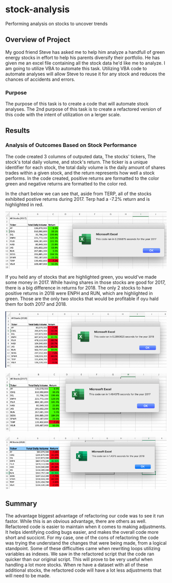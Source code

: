 # stock-analysis
Performing analysis on stocks to uncover trends

## Overview of Project
My good friend Steve has asked me to help him analyze a handfull of green energy stocks in effort to help his parents diversify their portfolio. He has given me an excel file containing all the stock data he'd like me to analyze. I am going to utilize VBA to automate this task. Utilizing VBA code to automate analyses will allow Steve to reuse it for any stock and reduces the chances of accidents and errors.

### Purpose
The purpose of this task is to create a code that will automate stock analyses. The 2nd purpose of this task is to create a refactored version of this code with the intent of utilization on a lerger scale.
## Results

### Analysis of Outcomes Based on Stock Performance
The code created 3 columns of outputed data, The stocks' tickers, The stock's total daily volume, and stock's return. The ticker is a unique identifier for each stock, the total daily volume is the daily amount of shares trades within a given stock, and the return represents how well a stock performs. In the code created, positive returns are formatted to the color green and negative returns are formatted to the color red.

In the chart below we can see that, aside from TERP, all of the stocks exhibited postive returns during 2017. Terp had a -7.2% return and is highlighted in red.

![test](Resources/VBA_Challenge_2017.png)

If you held any of stocks that are highlighted green, you would've made some money in 2017. While having shares in those stocks are good for 2017, there is a big difference in returns for 2018. The only 2 stocks to have positive returns in 2018 were ENPH and RUN, which are highlighted in green. Those are the only two stocks that would be profitable if oyu hald them for both 2017 and 2018.

![test](Resources/VBA_Challenge_2018.png)


![test](Resources/VBA_Challenge_2017_Original_Script_time.png)

![test](Resources/VBA_Challenge_2018_Original_Script_time.png)

## Summary

The advantage biggest advantage of refactoring our code was to see it run fastor. While this is an obvious advantage, there are others as well. Refactored code is easier to maintain when it comes to making adjustments. It helps identifying coding bugs easier, and makes the overall code more short and succicnt. For my case, one of the cons of refactoring the code was trying the understand the changes that were being made, from a logical standpoint. Some of these difficulties came when rewriting loops utilizing variables as indexes. We saw in the refactored script that the code ran quicker than our original script. This will prove to be very useful when handling a lot more stocks. When re have a dataset with all of these additional stocks, the refactored code will have a lot less adjustments that will need to be made.
